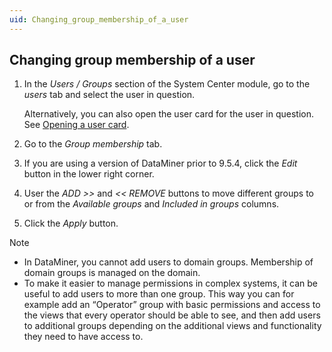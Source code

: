 ```yaml
---
uid: Changing_group_membership_of_a_user
---
```


## Changing group membership of a user

1. In the *Users / Groups* section of the System Center module, go to the *users* tab and select the user in question.

    Alternatively, you can also open the user card for the user in question. See [Opening a user card](Opening_a_user_card.md).

2. Go to the *Group membership* tab.

3. If you are using a version of DataMiner prior to 9.5.4, click the *Edit* button in the lower right corner.

4. User the *ADD \>\>* and *\<\< REMOVE* buttons to move different groups to or from the *Available groups* and *Included in groups* columns.

5. Click the *Apply* button.

> [!NOTE]
> - In DataMiner, you cannot add users to domain groups. Membership of domain groups is managed on the domain.
> - To make it easier to manage permissions in complex systems, it can be useful to add users to more than one group. This way you can for example add an “Operator” group with basic permissions and access to the views that every operator should be able to see, and then add users to additional groups depending on the additional views and functionality they need to have access to.
>
